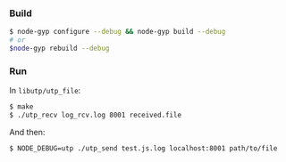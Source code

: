 ### Build

```bash
$ node-gyp configure --debug && node-gyp build --debug
# or
$node-gyp rebuild --debug
```

### Run

In `libutp/utp_file`:

```bash
$ make
$ ./utp_recv log_rcv.log 8001 received.file
```

And then:

```bash
$ NODE_DEBUG=utp ./utp_send test.js.log localhost:8001 path/to/file
```
